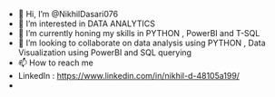 - 👋 Hi, I’m @NikhilDasari076
- 👀 I’m interested in DATA ANALYTICS
- 🌱 I’m currently honing my skills in PYTHON , PowerBI and T-SQL
- 💞️ I’m looking to collaborate on data analysis using PYTHON , Data Visualization using PowerBI and SQL querying
- 📫 How to reach me 
- LinkedIn : https://www.linkedin.com/in/nikhil-d-48105a199/ 
- 

<!---
NikhilDasari076/NikhilDasari076 is a ✨ special ✨ repository because its `README.md` (this file) appears on your GitHub profile.
You can click the Preview link to take a look at your changes.
--->
